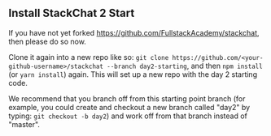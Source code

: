 ## Install StackChat 2 Start

If you have not yet forked https://github.com/FullstackAcademy/stackchat, then please do so now.

Clone it again into a new repo like so: `git clone https://github.com/<your-github-username>/stackchat --branch day2-starting`, and then `npm install` (or `yarn install`) again. This will set up a new repo with the day 2 starting code.

We recommend that you branch off from this starting point branch (for example, you could create and checkout a new branch called "day2" by typing: `git checkout -b day2`) and work off from that branch instead of "master".